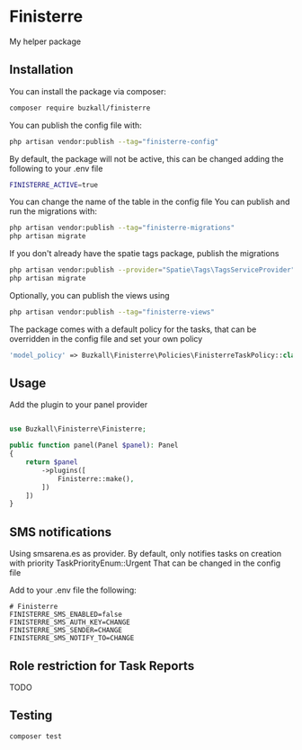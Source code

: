 # Finisterre

My helper package

## Installation

You can install the package via composer:

```bash
composer require buzkall/finisterre
```

You can publish the config file with:

```bash
php artisan vendor:publish --tag="finisterre-config"
```

By default, the package will not be active, this can be changed adding the following to your .env file

```bash
FINISTERRE_ACTIVE=true
```

You can change the name of the table in the config file
You can publish and run the migrations with:

```bash
php artisan vendor:publish --tag="finisterre-migrations"
php artisan migrate
```

If you don't already have the spatie tags package, publish the migrations

```bash
php artisan vendor:publish --provider="Spatie\Tags\TagsServiceProvider" --tag="tags-migrations"
php artisan migrate
```

Optionally, you can publish the views using

```bash
php artisan vendor:publish --tag="finisterre-views"
```

The package comes with a default policy for the tasks, that can be overridden in the config file and set your own policy

```php
'model_policy' => Buzkall\Finisterre\Policies\FinisterreTaskPolicy::class,
``` 

## Usage

Add the plugin to your panel provider

```php

use Buzkall\Finisterre\Finisterre;

public function panel(Panel $panel): Panel
{
    return $panel
        ->plugins([
            Finisterre::make(),
        ])
    ])
}
```

## SMS notifications

Using smsarena.es as provider.
By default, only notifies tasks on creation with priority TaskPriorityEnum::Urgent
That can be changed in the config file

Add to your .env file the following:

```
# Finisterre
FINISTERRE_SMS_ENABLED=false
FINISTERRE_SMS_AUTH_KEY=CHANGE
FINISTERRE_SMS_SENDER=CHANGE
FINISTERRE_SMS_NOTIFY_TO=CHANGE
```

## Role restriction for Task Reports

TODO

## Testing

```bash
composer test
```
